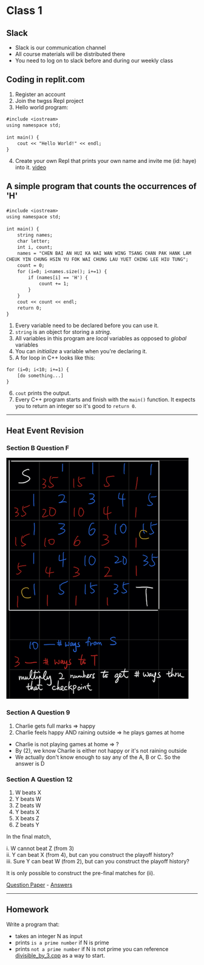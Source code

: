# Class 1
## Slack
- Slack is our communication channel
- All course materials will be distributed there
- You need to log on to slack before and during our weekly class

## Coding in replit.com
1. Register an account
2. Join the twgss Repl project
3. Hello world program:
```
#include <iostream>
using namespace std;

int main() {
    cout << "Hello World!" << endl;
}
```
4. Create your own Repl that prints your own name and invite me (id: haye) into it. [video](http://miyagiacademy.com/public/first-repl.mp4)

## A simple program that counts the occurrences of 'H'
```
#include <iostream>
using namespace std;

int main() {
    string names;
    char letter;
    int i, count;
    names = "CHEN BAI AN HUI KA WAI WAN WING TSANG CHAN PAK HANK LAM CHEUK YIN CHUNG HSIN YU FOK WAI CHUNG LAU YUET CHING LEE HIU TUNG";
    count = 0;
    for (i=0; i<names.size(); i+=1) {
        if (names[i] == 'H') {
            count += 1;
        }
    }
    cout << count << endl;
    return 0;
}
```
1. Every variable need to be declared before you can use it.
2. `string` is an object for storing a *string*.
3. All variables in this program are *local* variables as opposed to *global* variables
4. You can *initialize* a variable when you're declaring it.
5. A for loop in C++ looks like this:
```
for (i=0; i<10; i+=1) {
    [do something...]
}
```
6. `cout` prints the output.
7. Every C++ program starts and finish with the `main()` function. It expects you to return an integer so it's good to `return 0`.

---

## Heat Event Revision
### Section B Question F
![](section_B_F.jpg)

### Section A Question 9
1. Charlie gets full marks => happy
2. Charlie feels happy AND raining outside => he plays games at home

- Charlie is not playing games at home => ?
- By (2), we know Charlie is either not happy or it's not raining outside
- We actually don't know enough to say any of the A, B or C. So the answer is D

### Section A Question 12
1. W beats X
2. Y beats W
3. Z beats W
4. Y beats X
5. X beats Z
6. Z beats Y

In the final match,

i. W cannot beat Z (from 3)<br>
ii. Y can beat X (from 4), but can you construct the playoff history?<br>
iii. Sure Y can beat W (from 2), but can you construct the playoff history?

It is only possible to construct the pre-final matches for (ii).

[Question Paper](https://assets.hkoi.org/ref/2018hj.pdf) - [Answers](https://assets.hkoi.org/ref/2018hj_sol.pdf)

---

## Homework
Write a program that:
- takes an integer N as input
- prints `is a prime number` if N is prime
- prints `not a prime number` if N is not prime
you can reference [divisible_by_3.cpp](https://replit.com/@haye/twgss#divisible_by_3.cpp) as a way to start.
